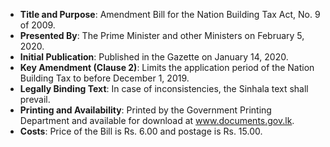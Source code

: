 - **Title and Purpose**: Amendment Bill for the Nation Building Tax Act, No. 9 of 2009.
- **Presented By**: The Prime Minister and other Ministers on February 5, 2020.
- **Initial Publication**: Published in the Gazette on January 14, 2020.
- **Key Amendment (Clause 2)**: Limits the application period of the Nation Building Tax to before December 1, 2019.
- **Legally Binding Text**: In case of inconsistencies, the Sinhala text shall prevail.
- **Printing and Availability**: Printed by the Government Printing Department and available for download at www.documents.gov.lk.
- **Costs**: Price of the Bill is Rs. 6.00 and postage is Rs. 15.00.